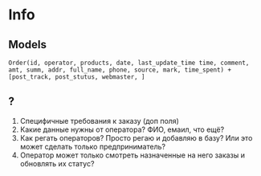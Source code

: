 # Info
## Models
`Order(id, operator, products, date, last_update_time time, comment, amt, summ, addr, full_name, phone, source, mark, time_spent) + [post_track, post_stutus, webmaster, ]`

## ?
1. Специфичные требования к заказу (доп поля)
2. Какие данные нужны от оператора? ФИО, емаил, что ещё? 
3. Как регать операторов? Просто регаю и добавляю в базу? Или это может сделать только предприниматель?
4. Оператор может только смотреть назначенные на него заказы и обновлять их статус?
